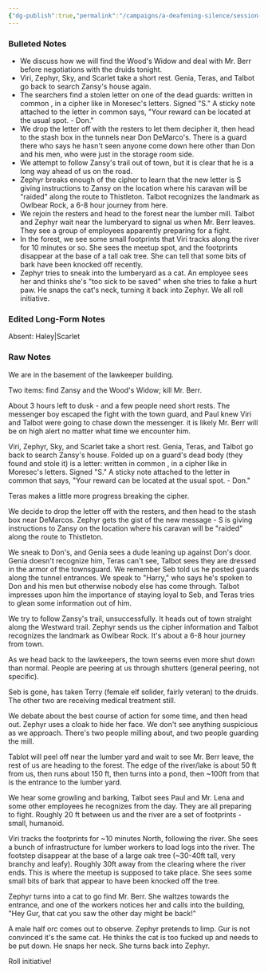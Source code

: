 ```yaml
---
{"dg-publish":true,"permalink":"/campaigns/a-deafening-silence/session-notes/session-18/"}
---
```


### Bulleted Notes
- We discuss how we will find the Wood's Widow and deal with Mr. Berr before negotiations with the druids tonight.
- Viri, Zephyr, Sky, and Scarlet take a short rest. Genia, Teras, and Talbot go back to search Zansy's house again.
- The searchers find a stolen letter on one of the dead guards: written in common , in a cipher like in Moresec's letters. Signed "S." A sticky note attached to the letter in common says, "Your reward can be located at the usual spot. - Don."
- We drop the letter off with the resters to let them decipher it, then head to the stash box in the tunnels near Don DeMarco's. There is a guard there who says he hasn't seen anyone come down here other than Don and his men, who were just in the storage room side.
- We attempt to follow Zansy's trail out of town, but it is clear that he is a long way ahead of us on the road. 
- Zephyr breaks enough of the cipher to learn that the new letter is S giving instructions to Zansy on the location where his caravan will be "raided" along the route to Thistleton. Talbot recognizes the landmark as Owlbear Rock, a 6-8 hour journey from here.
- We rejoin the resters and head to the forest near the lumber mill. Talbot and Zephyr wait near the lumberyard to signal us when Mr. Berr leaves. They see a group of employees apparently preparing for a fight.
- In the forest, we see some small footprints that Viri tracks along the river for 10 minutes or so. She sees the meetup spot, and the footprints disappear at the base of a tall oak tree. She can tell that some bits of bark have been knocked off recently.
- Zephyr tries to sneak into the lumberyard as a cat. An employee sees her and thinks she's "too sick to be saved" when she tries to fake a hurt paw. He snaps the cat's neck, turning it back into Zephyr. We all roll initiative.

### Edited Long-Form Notes 
Absent: Haley|Scarlet

### Raw Notes
We are in the basement of the lawkeeper building.

Two items: find Zansy and the Wood's Widow; kill Mr. Berr.

About 3 hours left to dusk - and a few people need short rests. The messenger boy escaped the fight with the town guard, and Paul knew Viri and Talbot were going to chase down the messenger. it is likely Mr. Berr will be on high alert no matter what time we encounter him.

Viri, Zephyr, Sky, and Scarlet take a short rest. Genia, Teras, and Talbot go back to search Zansy's house. Folded up on a guard's dead body (they found and stole it) is a letter: written in common , in a cipher like in Moresec's letters. Signed "S." A sticky note attached to the letter in common that says, "Your reward can be located at the usual spot. - Don."

Teras makes a little more progress breaking the cipher.

We decide to drop the letter off with the resters, and then head to the stash box near DeMarcos. Zephyr gets the gist of the new message - S is giving instructions to Zansy on the location where his caravan will be "raided" along the route to Thistleton.

We sneak to Don's, and Genia sees a dude leaning up against Don's door. Genia doesn't recognize him, Teras can't see, Talbot sees they are dressed in the armor of the townsguard. We remember Seb told us he posted guards along the tunnel entrances. We speak to "Harry," who says he's spoken to Don and his men but otherwise nobody else has come through. Talbot impresses upon him the importance of staying loyal to Seb, and Teras tries to glean some information out of him. 

We try to follow Zansy's trail, unsuccessfully. It heads out of town straight along the Westward trail. Zephyr sends us the cipher information and Talbot recognizes the landmark as Owlbear Rock. It's about a 6-8 hour journey from town. 

As we head back to the lawkeepers, the town seems even more shut down than normal. People are peering at us through shutters (general peering, not specific). 

Seb is gone, has taken Terry (female elf solider, fairly veteran) to the druids. The other two are receiving medical treatment still.

We debate about the best course of action for some time, and then head out. Zephyr uses a cloak to hide her face. We don't see anything suspicious as we approach. There's two people milling about, and two people guarding the mill. 

Tablot will peel off near the lumber yard and wait to see Mr. Berr leave, the rest of us are heading to the forest. The edge of the river/lake is about 50 ft from us, then runs about 150 ft, then turns into a pond, then ~100ft from that is the entrance to the lumber yard.

We hear some growling and barking, Talbot sees Paul and Mr. Lena and some other employees he recognizes from the day. They are all preparing to fight. Roughly 20 ft between us and the river are a set of footprints - small, humanoid. 

Viri tracks the footprints for ~10 minutes North, following the river. She sees a bunch of infrastructure for lumber workers to load logs into the river. The footstep disappear at the base of a large oak tree (~30-40ft tall, very branchy and leafy). Roughly 30ft away from the clearing where the river ends. This is where the meetup is supposed to take place. She sees some small bits of bark that appear to have been knocked off the tree.

Zephyr turns into a cat to go find Mr. Berr. She waltzes towards the entrance, and one of the workers notices her and calls into the building, "Hey Gur, that cat you saw the other day might be back!"

A male half orc comes out to observe. Zephyr pretends to limp. Gur is not convinced it's the same cat. He thinks the cat is too fucked up and needs to be put down. He snaps her neck. She turns back into Zephyr.

Roll initiative!